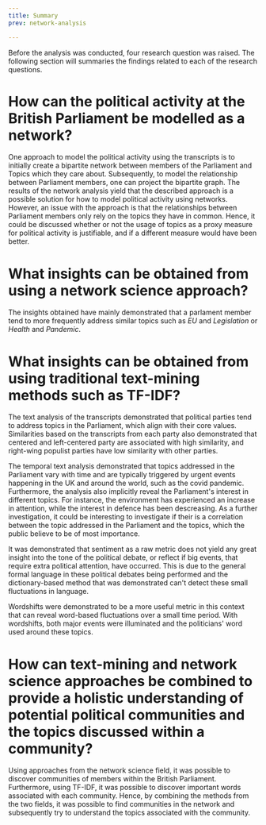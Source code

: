 ```yaml
---
title: Summary
prev: network-analysis

---
```


Before the analysis was conducted, four research question was raised. The following section will summaries the findings related to each of the research questions.

# How can the political activity at the British Parliament be modelled as a network?
One approach to model the political activity using the transcripts is to initially create a bipartite network between members of the Parliament and Topics which they care about. Subsequently, to model the relationship between Parliament members, one can project the bipartite graph. The results of the network analysis yield that the described approach is a possible solution for how to model political activity using networks. However, an issue with the approach is that the relationships between Parliament members only rely on the topics they have in common. Hence, it could be discussed whether or not the usage of topics as a proxy measure for political activity is justifiable, and if a different measure would have been better.

# What insights can be obtained from using a network science approach?

The insights obtained have mainly demonstrated that a parlament member tend to more frequently address similar topics such as *EU* and *Legislation* or *Health* and *Pandemic*.

# What insights can be obtained from using traditional text-mining methods such as TF-IDF?

The text analysis of the transcripts demonstrated that political parties tend to address topics in the Parliament, which align with their core values. Similarities based on the transcripts from each party also demonstrated that centered and left-centered party are associated with high similarity, and right-wing populist parties have low similarity with other parties. 

The temporal text analysis demonstrated that topics addressed in the Parliament vary with time and are typically triggered by urgent events happening in the UK and around the world, such as the covid pandemic. Furthermore, the analysis also implicitly reveal the Parliament's interest in different topics. For instance, the environment has experienced an increase in attention, while the interest in defence has been descreasing. As a further investigation, it could be interesting to investigate if their is a correlation between the topic addressed in the Parliament and the topics, which the public believe to be of most importance.

It was demonstrated that sentiment as a raw metric does not yield any great insight into the tone of the political debate, or reflect if big events, that require extra political attention, have occurred. This is due to the general formal language in these political debates being performed and the dictionary-based method that was demonstrated can't detect these small fluctuations in language. 

Wordshifts were demonstrated to be a more useful metric in this context that can reveal word-based fluctuations over a small time period. With wordshifts, both major events were illuminated and the politicians' word used around these topics. 

# How can text-mining and network science approaches be combined to provide a holistic understanding of potential political communities and the topics discussed within a community?

Using approaches from the network science field, it was possible to discover communities of members within the British Parliament. Furthermore, using TF-IDF, it was possible to discover important words associated with each community. Hence, by combining the methods from the two fields, it was possible to find communities in the network and subsequently try to understand the topics associated with the community. 

